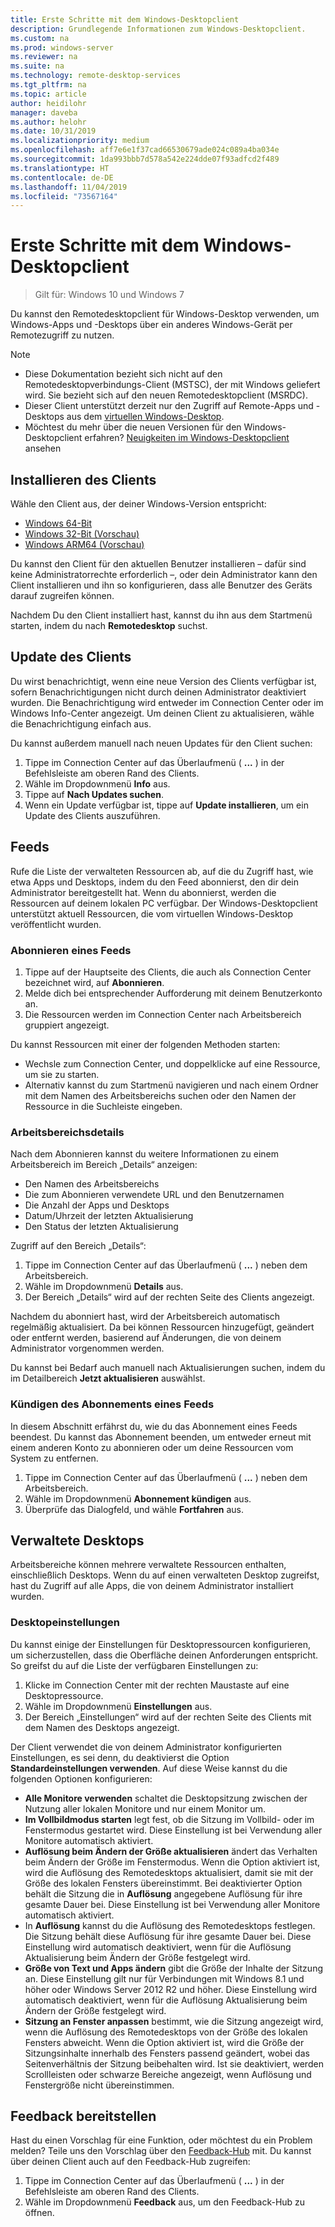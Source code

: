 ```yaml
---
title: Erste Schritte mit dem Windows-Desktopclient
description: Grundlegende Informationen zum Windows-Desktopclient.
ms.custom: na
ms.prod: windows-server
ms.reviewer: na
ms.suite: na
ms.technology: remote-desktop-services
ms.tgt_pltfrm: na
ms.topic: article
author: heidilohr
manager: daveba
ms.author: helohr
ms.date: 10/31/2019
ms.localizationpriority: medium
ms.openlocfilehash: aff7e6e1f37cad66530679ade024c089a4ba034e
ms.sourcegitcommit: 1da993bbb7d578a542e224dde07f93adfcd2f489
ms.translationtype: HT
ms.contentlocale: de-DE
ms.lasthandoff: 11/04/2019
ms.locfileid: "73567164"
---
```

# <a name="get-started-with-the-windows-desktop-client"></a>Erste Schritte mit dem Windows-Desktopclient

>Gilt für: Windows 10 und Windows 7

Du kannst den Remotedesktopclient für Windows-Desktop verwenden, um Windows-Apps und -Desktops über ein anderes Windows-Gerät per Remotezugriff zu nutzen.

> [!NOTE]
> - Diese Dokumentation bezieht sich nicht auf den Remotedesktopverbindungs-Client (MSTSC), der mit Windows geliefert wird. Sie bezieht sich auf den neuen Remotedesktopclient (MSRDC).
> - Dieser Client unterstützt derzeit nur den Zugriff auf Remote-Apps und -Desktops aus dem [virtuellen Windows-Desktop](https://aka.ms/wvd).
> - Möchtest du mehr über die neuen Versionen für den Windows-Desktopclient erfahren? [Neuigkeiten im Windows-Desktopclient](windowsdesktop-whatsnew.md) ansehen

## <a name="install-the-client"></a>Installieren des Clients

Wähle den Client aus, der deiner Windows-Version entspricht:

- [Windows 64-Bit](https://go.microsoft.com/fwlink/?linkid=2068602)
- [Windows 32-Bit (Vorschau)](https://go.microsoft.com/fwlink/?linkid=2098960)
- [Windows ARM64 (Vorschau)](https://go.microsoft.com/fwlink/?linkid=2098961)

Du kannst den Client für den aktuellen Benutzer installieren – dafür sind keine Administratorrechte erforderlich –, oder dein Administrator kann den Client installieren und ihn so konfigurieren, dass alle Benutzer des Geräts darauf zugreifen können.

Nachdem Du den Client installiert hast, kannst du ihn aus dem Startmenü starten, indem du nach **Remotedesktop** suchst.

## <a name="update-the-client"></a>Update des Clients

Du wirst benachrichtigt, wenn eine neue Version des Clients verfügbar ist, sofern Benachrichtigungen nicht durch deinen Administrator deaktiviert wurden. Die Benachrichtigung wird entweder im Connection Center oder im Windows Info-Center angezeigt. Um deinen Client zu aktualisieren, wähle die Benachrichtigung einfach aus.

Du kannst außerdem manuell nach neuen Updates für den Client suchen:

1. Tippe im Connection Center auf das Überlaufmenü ( **...** ) in der Befehlsleiste am oberen Rand des Clients.
2. Wähle im Dropdownmenü **Info** aus.
3. Tippe auf **Nach Updates suchen**.
4. Wenn ein Update verfügbar ist, tippe auf **Update installieren**, um ein Update des Clients auszuführen.

## <a name="feeds"></a>Feeds

Rufe die Liste der verwalteten Ressourcen ab, auf die du Zugriff hast, wie etwa Apps und Desktops, indem du den Feed abonnierst, den dir dein Administrator bereitgestellt hat. Wenn du abonnierst, werden die Ressourcen auf deinem lokalen PC verfügbar. Der Windows-Desktopclient unterstützt aktuell Ressourcen, die vom virtuellen Windows-Desktop veröffentlicht wurden.

### <a name="subscribe-to-a-feed"></a>Abonnieren eines Feeds

1. Tippe auf der Hauptseite des Clients, die auch als Connection Center bezeichnet wird, auf **Abonnieren**.
2. Melde dich bei entsprechender Aufforderung mit deinem Benutzerkonto an.
3. Die Ressourcen werden im Connection Center nach Arbeitsbereich gruppiert angezeigt.

Du kannst Ressourcen mit einer der folgenden Methoden starten:

- Wechsle zum Connection Center, und doppelklicke auf eine Ressource, um sie zu starten.
- Alternativ kannst du zum Startmenü navigieren und nach einem Ordner mit dem Namen des Arbeitsbereichs suchen oder den Namen der Ressource in die Suchleiste eingeben.

### <a name="workspace-details"></a>Arbeitsbereichsdetails

Nach dem Abonnieren kannst du weitere Informationen zu einem Arbeitsbereich im Bereich „Details“ anzeigen:

- Den Namen des Arbeitsbereichs
- Die zum Abonnieren verwendete URL und den Benutzernamen
- Die Anzahl der Apps und Desktops
- Datum/Uhrzeit der letzten Aktualisierung
- Den Status der letzten Aktualisierung

Zugriff auf den Bereich „Details“:

1. Tippe im Connection Center auf das Überlaufmenü ( **...** ) neben dem Arbeitsbereich.
2. Wähle im Dropdownmenü **Details** aus.
3. Der Bereich „Details“ wird auf der rechten Seite des Clients angezeigt.

Nachdem du abonniert hast, wird der Arbeitsbereich automatisch regelmäßig aktualisiert. Da bei können Ressourcen hinzugefügt, geändert oder entfernt werden, basierend auf Änderungen, die von deinem Administrator vorgenommen werden.

Du kannst bei Bedarf auch manuell nach Aktualisierungen suchen, indem du im Detailbereich **Jetzt aktualisieren** auswählst.

### <a name="unsubscribe-from-a-feed"></a>Kündigen des Abonnements eines Feeds

In diesem Abschnitt erfährst du, wie du das Abonnement eines Feeds beendest. Du kannst das Abonnement beenden, um entweder erneut mit einem anderen Konto zu abonnieren oder um deine Ressourcen vom System zu entfernen.

1. Tippe im Connection Center auf das Überlaufmenü ( **...** ) neben dem Arbeitsbereich.
2. Wähle im Dropdownmenü **Abonnement kündigen** aus.
3. Überprüfe das Dialogfeld, und wähle **Fortfahren** aus.

## <a name="managed-desktops"></a>Verwaltete Desktops

Arbeitsbereiche können mehrere verwaltete Ressourcen enthalten, einschließlich Desktops. Wenn du auf einen verwalteten Desktop zugreifst, hast du Zugriff auf alle Apps, die von deinem Administrator installiert wurden.

### <a name="desktop-settings"></a>Desktopeinstellungen

Du kannst einige der Einstellungen für Desktopressourcen konfigurieren, um sicherzustellen, dass die Oberfläche deinen Anforderungen entspricht. So greifst du auf die Liste der verfügbaren Einstellungen zu:

1. Klicke im Connection Center mit der rechten Maustaste auf eine Desktopressource.
2. Wähle im Dropdownmenü **Einstellungen** aus.
3. Der Bereich „Einstellungen“ wird auf der rechten Seite des Clients mit dem Namen des Desktops angezeigt.

Der Client verwendet die von deinem Administrator konfigurierten Einstellungen, es sei denn, du deaktivierst die Option **Standardeinstellungen verwenden**. Auf diese Weise kannst du die folgenden Optionen konfigurieren:

- **Alle Monitore verwenden** schaltet die Desktopsitzung zwischen der Nutzung aller lokalen Monitore und nur einem Monitor um.
- **Im Vollbildmodus starten** legt fest, ob die Sitzung im Vollbild- oder im Fenstermodus gestartet wird. Diese Einstellung ist bei Verwendung aller Monitore automatisch aktiviert.
- **Auflösung beim Ändern der Größe aktualisieren** ändert das Verhalten beim Ändern der Größe im Fenstermodus. Wenn die Option aktiviert ist, wird die Auflösung des Remotedesktops aktualisiert, damit sie mit der Größe des lokalen Fensters übereinstimmt. Bei deaktivierter Option behält die Sitzung die in **Auflösung** angegebene Auflösung für ihre gesamte Dauer bei. Diese Einstellung ist bei Verwendung aller Monitore automatisch aktiviert.
- In **Auflösung** kannst du die Auflösung des Remotedesktops festlegen. Die Sitzung behält diese Auflösung für ihre gesamte Dauer bei. Diese Einstellung wird automatisch deaktiviert, wenn für die Auflösung Aktualisierung beim Ändern der Größe festgelegt wird.
- **Größe von Text und Apps ändern** gibt die Größe der Inhalte der Sitzung an. Diese Einstellung gilt nur für Verbindungen mit Windows 8.1 und höher oder Windows Server 2012 R2 und höher. Diese Einstellung wird automatisch deaktiviert, wenn für die Auflösung Aktualisierung beim Ändern der Größe festgelegt wird.
- **Sitzung an Fenster anpassen** bestimmt, wie die Sitzung angezeigt wird, wenn die Auflösung des Remotedesktops von der Größe des lokalen Fensters abweicht. Wenn die Option aktiviert ist, wird die Größe der Sitzungsinhalte innerhalb des Fensters passend geändert, wobei das Seitenverhältnis der Sitzung beibehalten wird. Ist sie deaktiviert, werden Scrollleisten oder schwarze Bereiche angezeigt, wenn Auflösung und Fenstergröße nicht übereinstimmen.

## <a name="provide-feedback"></a>Feedback bereitstellen

Hast du einen Vorschlag für eine Funktion, oder möchtest du ein Problem melden? Teile uns den Vorschlag über den [Feedback-Hub](feedback-hub://?tabid=2&contextid=883) mit. Du kannst über deinen Client auch auf den Feedback-Hub zugreifen:

1. Tippe im Connection Center auf das Überlaufmenü ( **...** ) in der Befehlsleiste am oberen Rand des Clients.
2. Wähle im Dropdownmenü **Feedback** aus, um den Feedback-Hub zu öffnen.
